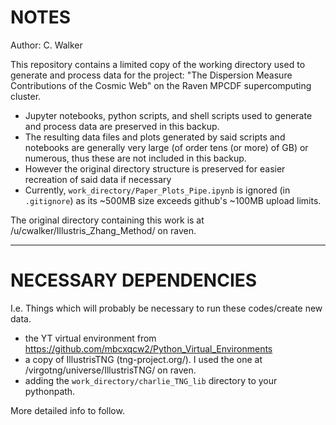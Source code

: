 # NOTES
Author: C. Walker

This repository contains a limited copy of the working directory used to generate and process data for the project: "The Dispersion Measure Contributions of the Cosmic Web" on the Raven MPCDF supercomputing cluster.

- Jupyter notebooks, python scripts, and shell scripts used to generate and process data are preserved in this backup.
- The resulting data files and plots generated by said scripts and notebooks are generally very large (of order tens (or more) of GB) or numerous, thus these are not included in this backup.
- However the original directory structure is preserved for easier recreation of said data if necessary
- Currently, `work_directory/Paper_Plots_Pipe.ipynb` is ignored (in `.gitignore`) as its ~500MB size exceeds github's ~100MB upload limits.

The original directory containing this work is at /u/cwalker/Illustris_Zhang_Method/ on raven.

---

# NECESSARY DEPENDENCIES
I.e. Things which will probably be necessary to run these codes/create new data.

- the YT virtual environment from https://github.com/mbcxqcw2/Python_Virtual_Environments
- a copy of IllustrisTNG (tng-project.org/). I used the one at /virgotng/universe/IllustrisTNG/ on raven.
- adding the `work_directory/charlie_TNG_lib` directory to your pythonpath.

More detailed info to follow.
